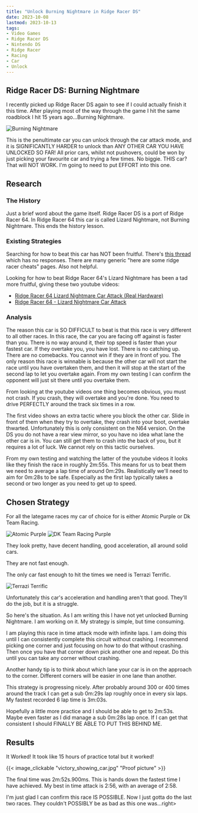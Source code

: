```yaml
---
title: "Unlock Burning Nightmare in Ridge Racer DS"
date: 2023-10-08
lastmod: 2023-10-13
tags:
- Video Games
- Ridge Racer DS
- Nintendo DS
- Ridge Racer
- Racing
- Car
- Unlock
---
```


## Ridge Racer DS: Burning Nightmare

I recently picked up Ridge Racer DS again to see if I could actually finish it this time. After playing most of the way through the game I hit the same roadblock I hit 15 years ago...Burning Nightmare.

![Burning Nightmare](burning_nightmare.png)

This is the penultimate car you can unlock through the car attack mode, and it is SIGNIFICANTLY HARDER to unlock than ANY OTHER CAR YOU HAVE UNLOCKED SO FAR!
All prior cars, whilst not pushovers, could be won by just picking your favourite car and trying a few times. No biggie.
THIS car? That will NOT WORK. I'm going to need to put EFFORT into this one.

## Research

### The History

Just a brief word about the game itself. Ridge Racer DS is a port of Ridge Racer 64. In Ridge Racer 64 this car is called Lizard Nightmare, not Burning Nightmare.
This ends the history lesson.

### Existing Strategies

Searching for how to beat this car has NOT been fruitful. There's [this thread](https://www.supercheats.com/nintendods/questions/ridgeracerds/318662/how-do-beat-the-burning-nightm.htm) which has no responses. There are many generic "here are some ridge racer cheats" pages. Also not helpful.

Looking for how to beat Ridge Racer 64's Lizard Nightmare has been a tad more fruitful, giving these two youtube videos:

- [Ridge Racer 64 Lizard Nightmare Car Attack (Real Hardware)](https://www.youtube.com/watch?v=bGAiPlE4b8M)
- [Ridge Racer 64 - Lizard Nightmare Car Attack](https://www.youtube.com/watch?v=omKdGPI8zvA)

### Analysis

The reason this car is SO DIFFICULT to beat is that this race is very different to all other races. In this race, the car you are facing off against is faster than you. There is no way around it, their top speed is faster than your fastest car. If they overtake you, you have lost. There is no catching up. There are no comebacks. You cannot win if they are in front of you.
The only reason this race is winnable is because the other car will not start the race until you have overtaken them, and then it will stop at the start of the second lap to let you overtake again. From my own testing I can confirm the opponent will just sit there until you overtake them.

From looking at the youtube videos one thing becomes obvious, you must not crash. If you crash, they will overtake and you're done. You need to drive PERFECTLY around the track six times in a row.

The first video shows an extra tactic where you block the other car. Slide in front of them when they try to overtake, they crash into your boot, overtake thwarted. Unfortunately this is only consistent on the N64 version. On the DS you do not have a rear view mirror, so you have no idea what lane the other car is in. You can still get them to crash into the back of you, but it requires a lot of luck. We cannot rely on this tactic ourselves.

From my own testing and watching the latter of the youtube videos it looks like they finish the race in roughly 2m:55s. This means for us to beat them we need to average a lap time of around 0m:29s. Realistically we'll need to aim for 0m:28s to be safe. Especially as the first lap typically takes a second or two longer as you need to get up to speed.

## Chosen Strategy

For all the lategame races my car of choice for is either Atomic Purple or Dk Team Racing.

![Atomic Purple](atomic_purple.png)
![DK Team Racing Purple](dk_team_racing.png)

They look pretty, have decent handling, good acceleration, all around solid cars.

They are not fast enough.

The only car fast enough to hit the times we need is Terrazi Terrific.

![Terrazi Terrific](terrazi_terrific.png)

Unfortunately this car's acceleration and handling aren't that good. They'll do the job, but it is a struggle.

So here's the situation. As I am writing this I have not yet unlocked Burning Nightmare. I am working on it. My strategy is simple, but time consuming.

I am playing this race in time attack mode with infinite laps. I am doing this until I can consistently complete this circuit without crashing. I recommend picking one corner and just focusing on how to do that without crashing. Then once you have that corner down pick another one and repeat. Do this until you can take any corner without crashing.

Another handy tip is to think about which lane your car is in on the approach to the corner. Different corners will be easier in one lane than another.

This strategy is progressing nicely. After probably around 300 or 400 times around the track I can get a sub 0m:29s lap roughly once in every six laps. My fastest recorded 6 lap time is 3m:03s.

Hopefully a little more practice and I should be able to get to 2m:53s. Maybe even faster as I did manage a sub 0m:28s lap once. If I can get that consistent I should FINALLY BE ABLE TO PUT THIS BEHIND ME.

## Results

It Worked! It took like 15 hours of practice total but it worked!

{{< image_clickable "victory_showing_car.jpg" "Proof picture" >}}

The final time was 2m:52s.900ms. This is hands down the fastest time I have achieved. My best in time attack is 2:56, with an average of 2:58.

I'm just glad I can confirm this race IS POSSIBLE. Now I just gotta do the last two races. They couldn't POSSIBLY be as bad as this one was...right>

